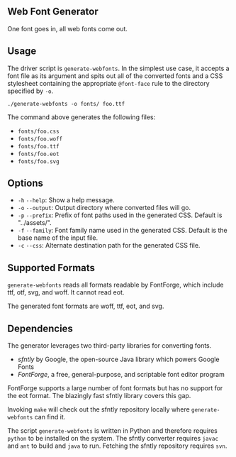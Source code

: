 Web Font Generator
------------------

One font goes in, all web fonts come out.

Usage
-----

The driver script is `generate-webfonts`. In the simplest use case, it accepts
a font file as its argument and spits out all of the converted fonts and a CSS
stylesheet containing the appropriate `@font-face` rule to the directory
specified by `-o`.

    ./generate-webfonts -o fonts/ foo.ttf

The command above generates the following files:
* `fonts/foo.css`
* `fonts/foo.woff`
* `fonts/foo.ttf`
* `fonts/foo.eot`
* `fonts/foo.svg`

Options
-------

* `-h` `--help`: Show a help message.
* `-o` `--output`: Output directory where converted files will go.
* `-p` `--prefix`: Prefix of font paths used in the generated CSS. Default is
  "../assets/".
* `-f` `--family`: Font family name used in the generated CSS. Default is the
  base name of the input file.
* `-c` `--css`: Alternate destination path for the generated CSS file.

Supported Formats
-----------------

`generate-webfonts` reads all formats readable by FontForge, which include ttf,
otf, svg, and woff. It cannot read eot.

The generated font formats are woff, ttf, eot, and svg.

Dependencies
------------

The generator leverages two third-party libraries for converting fonts.

* *sfntly* by Google, the open-source Java library which powers Google Fonts
* *FontForge*, a free, general-purpose, and scriptable font editor program

FontForge supports a large number of font formats but has no support for the
eot format. The blazingly fast sfntly library covers this gap.

Invoking `make` will check out the sfntly repository locally where
`generate-webfonts` can find it.

The script `generate-webfonts` is written in Python and therefore requires
`python` to be installed on the system. The sfntly converter requires `javac`
and `ant` to build and `java` to run. Fetching the sfntly repository requires
`svn`.
